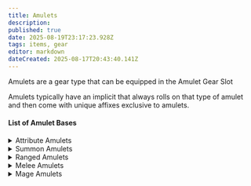```yaml
---
title: Amulets
description: 
published: true
date: 2025-08-19T23:17:23.928Z
tags: items, gear
editor: markdown
dateCreated: 2025-08-17T20:43:40.141Z
---
```


Amulets are a gear type that can be equipped in the Amulet Gear Slot

Amulets typically have an implicit that always rolls on that type of amulet and then come with unique affixes exclusive to amulets.

#### List of Amulet Bases

<details>
<summary>Attribute Amulets</summary>
  
| **Name** | Implicit | **Area Level Required** |
| --- | --- | --- |
| Jade Amulet | 5-12 Dexterity | 1   |
| Emerald Amulet | 13-20 Dexterity | 27  |
| Jasper Amulet | 21-30 Dexterity | 55  |
| Opal Amulet | 5-12 Intelligence | 1   |
| Celestite Amulet | 13-20 Intelligence | 27  |
| Moonstone Amulet | 21-30 Intelligence | 55  |
| Carnelian Amulet | 5-12 Strength | 1   |
| Bloodstone Amulet | 13-20 Strength | 27  |
| Sunstone Amulet | 21-30 Strength | 55  |
  
 </details>

<details>
<summary>Summon Amulets</summary>

| **Name** | Implicit | **Area Level Required** |
| --- | --- | --- |
| Bone Amulet | 1-2% Summon Damage | 1   |
| Idol Amulet | 3-4% Summon Damage | 30  |
| Graven Amulet | 5-6% Summon Damage | 60  |
  
</details>

<details>
<summary>Ranged Amulets</summary>

| **Name** | Implicit | **Area Level Required** |
| --- | --- | --- |
| Wooden Amulet | 1-2% Ranged Damage | 1   |
| Dynasty Amulet | 3-4% Ranged Damage | 30  |
| Pearlwood Amulet | 5-6% Ranged Damage | 60  |

</details>
  
<details>
<summary>Melee Amulets</summary>

| **Name** | Implicit | **Area Level Required** |
| --- | --- | --- |
| Obsidian Amulet | 1-2% Melee Damage | 1   |
| Titanium Amulet | 3-4% Melee Damage | 30  |
| Luminite Amulet | 5-6% Melee Damage | 60  |
  
</details>

<details>
<summary>Mage Amulets</summary>

| **Name** | Implicit | **Area Level Required** |
| --- | --- | --- |
| Star Amulet | 1-2% Magic Damage | 1   |
| Crystal Amulet | 3-4% Magic Damage | 30  |
| Prismatic Amulet | 5-6% Magic Damage | 60  |
  
  </details>